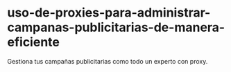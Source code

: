 # uso-de-proxies-para-administrar-campanas-publicitarias-de-manera-eficiente
Gestiona tus campañas publicitarias como todo un experto con proxy.
